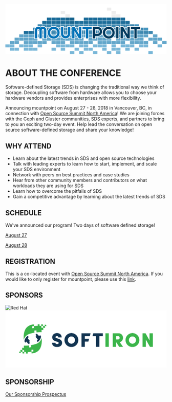 <link rel="stylesheet" href="style.css">

<img src="images/logo.svg" id="logo" alt="Mountpoint" />

# ABOUT THE CONFERENCE
Software-defined Storage (SDS) is changing the traditional way we think of storage. Decoupling software from hardware allows you to choose your hardware vendors and provides enterprises with more flexibility. 

Announcing mountpoint on August 27 - 28, 2018 in Vancouver, BC, in connection with [Open Source Summit North America](https://events.linuxfoundation.org/events/open-source-summit-north-america-2018/)!
We are joining forces with the Ceph and Gluster communities, SDS experts, and partners to bring to you an exciting two-day event. Help lead the conversation on open source software-defined storage and share your knowledge! 

## WHY ATTEND
- Learn about the latest trends in SDS and open source technologies
- Talk with leading experts to learn how to start, implement, and scale your SDS environment
- Network with peers on best practices and case studies 
- Hear from other community members and contributors on what workloads they are using for SDS
- Learn how to overcome the pitfalls of SDS 
- Gain a competitive advantage by learning about the latest trends of SDS 

## SCHEDULE
We've announced our program! 
Two days of software defined storage! 

[August 27](/schedule-day1)

[August 28](/schedule-day2)

## REGISTRATION
This is a co-located event with [Open Source Summit North America](https://events.linuxfoundation.org/events/open-source-summit-north-america-2018/program/co-located-events/). If you would like to only register for mountpoint, please use this [link](http://www.regonline.com/mountpoint2018).

## SPONSORS 
<img src="Logo_RH_RGB_Default.png" alt="Red Hat" />
<img src="images/SOFI-inline-CMYK_full_colour.png" alt="Softiron" />

## SPONSORSHIP
[Our Sponsorship Prospectus](/sponsor)

